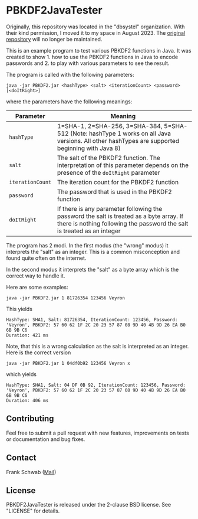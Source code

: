 # PBKDF2JavaTester

Originally, this repository was located in the "dbsystel" organization. With their kind permission, I moved it to my space in August 2023. The [original repository](https://github.com/dbsystel/PBKDF2JavaTester) will no longer be maintained.

This is an example program to test various PBKDF2 functions in Java. It was created to show 1. how to use the PBKDF2 functions in Java to encode passwords and 2. to play with various parameters to see the result.

The program is called with the following parameters:

```
java -jar PBKDF2.jar <hashType> <salt> <iterationCount> <password> [<doItRight>]
```
where the parameters have the following meanings:

| Parameter | Meaning |
| --------- | ------- |
| `hashType` | 1=SHA-1, 2=SHA-256, 3=SHA-384, 5=SHA-512 (Note: hashType 1 works on all Java versions. All other hashTypes are supported beginning with Java 8) |
| `salt` | The salt of the PBKDF2 function. The interpretation of this parameter depends on the presence of the `doItRight` parameter |
| `iterationCount` | The iteration count for the PBKDF2 function |
| `password` | The password that is used in the PBKDF2 function |
| `doItRight` | If there is any parameter following the password the salt is treated as a byte array. If there is nothing following the password the salt is treated as an integer |

The program has 2 modi. In the first modus (the "wrong" modus) it interprets the "salt" as an integer. This is a common misconception and found quite often on the internet.

In the second modus it interprets the "salt" as a byte array which is the correct way to handle it.

Here are some examples:

```
java -jar PBKDF2.jar 1 81726354 123456 Veyron
```

This yields

```
HashType: SHA1, Salt: 81726354, IterationCount: 123456, Password: 'Veyron', PBKDF2: 57 60 62 1F 2C 20 23 57 87 08 9D 40 4B 9D 26 EA B0 6B 9B C6
Duration: 421 ms
```

Note, that this is a wrong calculation as the salt is interpreted as an integer. Here is the correct version

```
java -jar PBKDF2.jar 1 04df0b92 123456 Veyron x
```

which yields

```
HashType: SHA1, Salt: 04 DF 0B 92, IterationCount: 123456, Password: 'Veyron', PBKDF2: 57 60 62 1F 2C 20 23 57 87 08 9D 40 4B 9D 26 EA B0 6B 9B C6
Duration: 406 ms
```

## Contributing

Feel free to submit a pull request with new features, improvements on tests or documentation and bug fixes.

## Contact

Frank Schwab ([Mail](mailto:frank.schwab@deutschebahn.com "Mail"))

## License

PBKDF2JavaTester is released under the 2-clause BSD license. See "LICENSE" for details.
